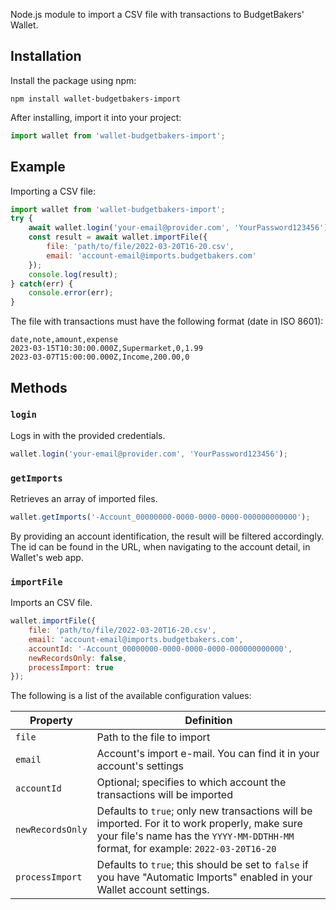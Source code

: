 Node.js module to import a CSV file with transactions to BudgetBakers' Wallet.

## Installation

Install the package using npm:

```shell
npm install wallet-budgetbakers-import
```

After installing, import it into your project:

```js
import wallet from 'wallet-budgetbakers-import';
```

## Example

Importing a CSV file:

```js
import wallet from 'wallet-budgetbakers-import';
try {
    await wallet.login('your-email@provider.com', 'YourPassword123456');
    const result = await wallet.importFile({
        file: 'path/to/file/2022-03-20T16-20.csv',
        email: 'account-email@imports.budgetbakers.com'  
    });   
    console.log(result);    
} catch(err) {
    console.error(err);
}
```

The file with transactions must have the following format (date in ISO 8601):

```csv
date,note,amount,expense
2023-03-15T10:30:00.000Z,Supermarket,0,1.99
2023-03-07T15:00:00.000Z,Income,200.00,0
```

## Methods

### `login`

Logs in with the provided credentials.

```js
wallet.login('your-email@provider.com', 'YourPassword123456');
```

### `getImports`

Retrieves an array of imported files.

```js
wallet.getImports('-Account_00000000-0000-0000-0000-000000000000');
```

By providing an account identification, the result will be filtered accordingly. The id can be found in the URL, when navigating to the account detail, in Wallet's web app.

### `importFile`

Imports an CSV file.

```js
wallet.importFile({
    file: 'path/to/file/2022-03-20T16-20.csv',
    email: 'account-email@imports.budgetbakers.com',
    accountId: '-Account_00000000-0000-0000-0000-000000000000',
    newRecordsOnly: false,
    processImport: true
}); 
```

The following is a list of the available configuration values:

| Property | Definition |
| -------- | ---------- |
| `file` | Path to the file to import |
| `email` | Account's import e-mail. You can find it in your account's settings |
| `accountId` | Optional; specifies to which account the transactions will be imported |
| `newRecordsOnly` | Defaults to `true`; only new transactions will be imported. For it to work properly, make sure your file's name has the `YYYY-MM-DDTHH-MM` format, for example: `2022-03-20T16-20` |
| `processImport` | Defaults to `true`; this should be set to `false` if you have "Automatic Imports" enabled in your Wallet account settings. 

